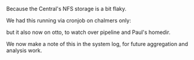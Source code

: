 Because the Central's NFS storage is a bit flaky.

We had this running via cronjob on chalmers only:

but it also now on otto, to watch over pipeline and Paul's homedir.

We now make a note of this in the system log, for future aggregation and analysis work.


